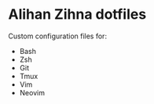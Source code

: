 # Alihan Zihna dotfiles

Custom configuration files for:  
- Bash
- Zsh
- Git
- Tmux
- Vim
- Neovim
